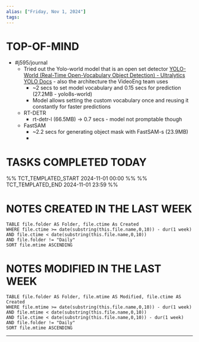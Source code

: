```yaml
---
alias: ["Friday, Nov 1, 2024"]
tags: 
---
```

# TOP-OF-MIND
- #j595/journal 
	- Tried out the Yolo-world model that is an open set detector [YOLO-World (Real-Time Open-Vocabulary Object Detection) - Ultralytics YOLO Docs](https://docs.ultralytics.com/models/yolo-world/#faq) - also the architecture the VideoEng team uses
		- ~2 secs to set model vocabulary and 0.15 secs for prediction (27.2MB - yolo8s-world)
		- Model allows setting the custom vocabulary once and reusing it constantly for faster predictions
	- RT-DETR
		- rt-detr-l (66.5MB) -> 0.7 secs - model not promptable though
	- FastSAM
		- ~2.2 secs for generating object mask with FastSAM-s (23.9MB)
		- 

# TASKS COMPLETED TODAY
%% TCT_TEMPLATED_START 2024-11-01 00:00 %%
%% TCT_TEMPLATED_END 2024-11-01 23:59 %%


# NOTES CREATED IN THE LAST WEEK
``` dataview
TABLE file.folder AS Folder, file.ctime As Created
WHERE file.ctime >= date(substring(this.file.name,0,10)) - dur(1 week) 
AND file.ctime < date(substring(this.file.name,0,10)) 
AND file.folder != "Daily"
SORT file.mtime ASCENDING
```

# NOTES MODIFIED IN THE LAST WEEK
``` dataview
TABLE file.folder AS Folder, file.mtime AS Modified, file.ctime AS Created
WHERE file.mtime >= date(substring(this.file.name,0,10)) - dur(1 week)
AND file.mtime < date(substring(this.file.name,0,10))
AND file.ctime < date(substring(this.file.name,0,10)) - dur(1 week)
AND file.folder != "Daily"
SORT file.mtime ASCENDING
```
---
